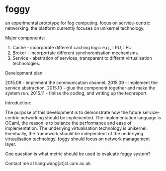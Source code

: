 # foggy
an experimental prototype for fog computing. focus on service-centric networking.
the platform currently focuses on unikernel technology.

Major components:

1. Cache - incorporate different caching logic e.g., LRU, LFU.
2. Broker - incorportate different synchoronisation mechanisms.
3. Service - abstration of services, transparent to differnt virtualisation technologies.

Development plan:

2015.08 - implement the communication channel.
2015.09 - implement the service abstraction.
2015.10 - glue the component together and make the system run.
2015.11 - finlise the coding, and writing up the techreport.

Introduction:

The purpose of this development is to demonstrate how the future service-centric networking should be implemented. The implementation language is OCaml, the reason is to balance the performance and ease of implementation. The underlying virtualisation technology is unikernel. Eventually, the framework should be independent of the underlying virtualisation technology. foggy should focus on network management layer.

One question is what metric should be used to evaluate foggy system?

Contact me at liang.wang[at]cl.cam.ac.uk.